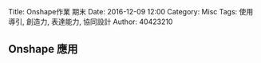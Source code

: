 Title: Onshape作業 期末
Date: 2016-12-09 12:00
Category: Misc
Tags: 使用導引, 創造力, 表達能力, 協同設計
Author: 40423210

## Onshape 應用


 
